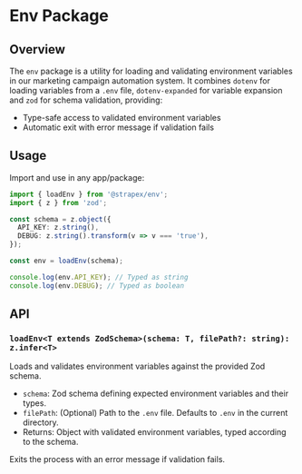 # Env Package

## Overview

The `env` package is a utility for loading and validating environment variables in our marketing campaign automation system. It combines `dotenv` for loading variables from a `.env` file, `dotenv-expanded` for variable expansion and `zod` for schema validation, providing:

- Type-safe access to validated environment variables
- Automatic exit with error message if validation fails

## Usage

Import and use in any app/package:

```typescript
import { loadEnv } from '@strapex/env';
import { z } from 'zod';

const schema = z.object({
  API_KEY: z.string(),
  DEBUG: z.string().transform(v => v === 'true'),
});

const env = loadEnv(schema);

console.log(env.API_KEY); // Typed as string
console.log(env.DEBUG); // Typed as boolean
```

## API

### `loadEnv<T extends ZodSchema>(schema: T, filePath?: string): z.infer<T>`

Loads and validates environment variables against the provided Zod schema.

- `schema`: Zod schema defining expected environment variables and their types.
- `filePath`: (Optional) Path to the `.env` file. Defaults to `.env` in the current directory.
- Returns: Object with validated environment variables, typed according to the schema.

Exits the process with an error message if validation fails.
